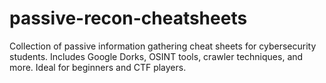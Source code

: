 # passive-recon-cheatsheets
 Collection of passive information gathering cheat sheets for cybersecurity students. Includes Google Dorks, OSINT tools, crawler techniques, and more. Ideal for beginners and CTF players.
